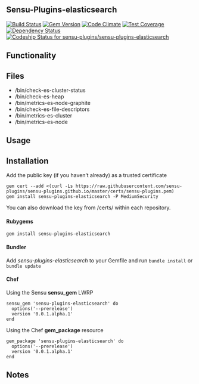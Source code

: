 ## Sensu-Plugins-elasticsearch

[![Build Status](https://travis-ci.org/sensu-plugins/sensu-plugins-elasticsearch.svg?branch=master)](https://travis-ci.org/sensu-plugins/sensu-plugins-elasticsearch)
[![Gem Version](https://badge.fury.io/rb/sensu-plugins-elasticsearch.svg)](http://badge.fury.io/rb/sensu-plugins-elasticsearch)
[![Code Climate](https://codeclimate.com/github/sensu-plugins/sensu-plugins-elasticsearch/badges/gpa.svg)](https://codeclimate.com/github/sensu-plugins/sensu-plugins-elasticsearch)
[![Test Coverage](https://codeclimate.com/github/sensu-plugins/sensu-plugins-elasticsearch/badges/coverage.svg)](https://codeclimate.com/github/sensu-plugins/sensu-plugins-elasticsearch)
[![Dependency Status](https://gemnasium.com/sensu-plugins/sensu-plugins-elasticsearch.svg)](https://gemnasium.com/sensu-plugins/sensu-plugins-elasticsearch)
[ ![Codeship Status for sensu-plugins/sensu-plugins-elasticsearch](https://codeship.com/projects/926f1e90-db39-0132-e370-5ad94843e341/status?branch=master)](https://codeship.com/projects/79569)

## Functionality

## Files
 * /bin/check-es-cluster-status
 * /bin/check-es-heap
 * /bin/metrics-es-node-graphite
 * /bin/check-es-file-descriptors
 * /bin/metrics-es-cluster
 * /bin/metrics-es-node

## Usage

## Installation

Add the public key (if you haven’t already) as a trusted certificate

```
gem cert --add <(curl -Ls https://raw.githubusercontent.com/sensu-plugins/sensu-plugins.github.io/master/certs/sensu-plugins.pem)
gem install sensu-plugins-elasticsearch -P MediumSecurity
```

You can also download the key from /certs/ within each repository.

#### Rubygems

`gem install sensu-plugins-elasticsearch`

#### Bundler

Add *sensu-plugins-elasticsearch* to your Gemfile and run `bundle install` or `bundle update`

#### Chef

Using the Sensu **sensu_gem** LWRP
```
sensu_gem 'sensu-plugins-elasticsearch' do
  options('--prerelease')
  version '0.0.1.alpha.1'
end
```

Using the Chef **gem_package** resource
```
gem_package 'sensu-plugins-elasticsearch' do
  options('--prerelease')
  version '0.0.1.alpha.1'
end
```

## Notes
